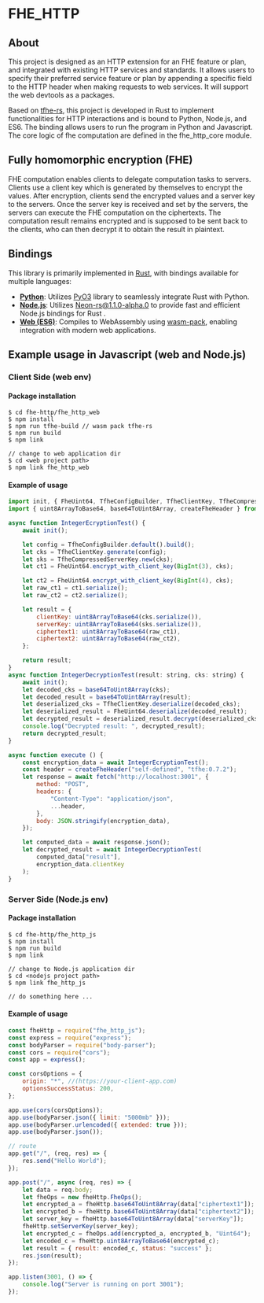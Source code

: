 # FHE_HTTP

## About
This project is designed as an HTTP extension for an FHE feature or plan, and integrated with existing HTTP services and standards. It allows users to specify their preferred service feature or plan by appending a specific field to the HTTP header when making requests to web services. It will support the web devtools as a packages.

Based on [tfhe-rs](https://github.com/zama-ai/tfhe-rs), this project is developed in Rust to implement functionalities for HTTP interactions and is bound to Python, Node.js, and ES6. The binding allows users to run fhe program in Python and Javascript. The core logic of fhe computation are defined in the fhe_http_core module.

## Fully homomorphic encryption (FHE)
FHE computation enables clients to delegate computation tasks to servers. Clients use a client key which is generated by themselves to encrypt the values. After encryption, clients send the encrypted values and a server key to the servers. Once the server key is received and set by the servers, the servers can execute the FHE computation on the ciphertexts. The computation result remains encrypted and is supposed to be sent back to the clients, who can then decrypt it to obtain the result in plaintext.

## Bindings
This library is primarily implemented in [Rust](./fhe_http_core), with bindings available for multiple languages:

- **[Python](./fhe_http_python)**: Utilizes [PyO3](https://github.com/PyO3/pyo3) library to seamlessly integrate Rust with Python.
- **[Node.js](./fhe_http_js)**: Utilizes [Neon-rs@1.1.0-alpha.0](https://neon-rs.dev/) to provide fast and efficient Node.js bindings for Rust .
- **[Web (ES6)](./fhe_http_web)**: Compiles to WebAssembly using [wasm-pack](https://github.com/rustwasm/wasm-pack), enabling integration with modern web applications.


## Example usage in Javascript (web and Node.js)

### Client Side (web env)
#### Package installation
```shellscript
$ cd fhe-http/fhe_http_web
$ npm install
$ npm run tfhe-build // wasm pack tfhe-rs
$ npm run build
$ npm link

// change to web application dir
$ cd <web project path>
$ npm link fhe_http_web
```
#### Example of usage
```javascript
import init, { FheUint64, TfheConfigBuilder, TfheClientKey, TfheCompressedServerKey } from "fhe_http_web";
import { uint8ArrayToBase64, base64ToUint8Array, createFheHeader } from "fhe_http_web/extend";

async function IntegerEcryptionTest() {
    await init();

    let config = TfheConfigBuilder.default().build();
    let cks = TfheClientKey.generate(config);
    let sks = TfheCompressedServerKey.new(cks);
    let ct1 = FheUint64.encrypt_with_client_key(BigInt(3), cks);

    let ct2 = FheUint64.encrypt_with_client_key(BigInt(4), cks);
    let raw_ct1 = ct1.serialize();
    let raw_ct2 = ct2.serialize();

    let result = {
        clientKey: uint8ArrayToBase64(cks.serialize()),
        serverKey: uint8ArrayToBase64(sks.serialize()),
        ciphertext1: uint8ArrayToBase64(raw_ct1),
        ciphertext2: uint8ArrayToBase64(raw_ct2),
    };

    return result;
}
async function IntegerDecryptionTest(result: string, cks: string) {
    await init();
    let decoded_cks = base64ToUint8Array(cks);
    let decoded_result = base64ToUint8Array(result);
    let deserialized_cks = TfheClientKey.deserialize(decoded_cks);
    let deserialized_result = FheUint64.deserialize(decoded_result);
    let decrypted_result = deserialized_result.decrypt(deserialized_cks);
    console.log("Decrypted result: ", decrypted_result);
    return decrypted_result;
}

async function execute () {
    const encryption_data = await IntegerEcryptionTest();
    const header = createFheHeader("self-defined", "tfhe:0.7.2");
    let response = await fetch("http://localhost:3001", {
        method: "POST",
        headers: {
            "Content-Type": "application/json",
            ...header,
        },
        body: JSON.stringify(encryption_data),
    });

    let computed_data = await response.json();
    let decrypted_result = await IntegerDecryptionTest(
        computed_data["result"],
        encryption_data.clientKey
    );
}
```
### Server Side (Node.js env)
#### Package installation
```shellscript
$ cd fhe-http/fhe_http_js
$ npm install
$ npm run build
$ npm link

// change to Node.js application dir
$ cd <nodejs project path>
$ npm link fhe_http_js

// do something here ... 
```
#### Example of usage
```javascript
const fheHttp = require("fhe_http_js");
const express = require("express");
const bodyParser = require("body-parser");
const cors = require("cors");
const app = express();

const corsOptions = {
    origin: "*", //(https://your-client-app.com)
    optionsSuccessStatus: 200,
};

app.use(cors(corsOptions));
app.use(bodyParser.json({ limit: "5000mb" }));
app.use(bodyParser.urlencoded({ extended: true }));
app.use(bodyParser.json());

// route
app.get("/", (req, res) => {
    res.send("Hello World");
});

app.post("/", async (req, res) => {
    let data = req.body;
    let fheOps = new fheHttp.FheOps();
    let encrypted_a = fheHttp.base64ToUint8Array(data["ciphertext1"]);
    let encrypted_b = fheHttp.base64ToUint8Array(data["ciphertext2"]);
    let server_key = fheHttp.base64ToUint8Array(data["serverKey"]);
    fheHttp.setServerKey(server_key);
    let encrypted_c = fheOps.add(encrypted_a, encrypted_b, "Uint64");
    let encoded_c = fheHttp.uint8ArrayToBase64(encrypted_c);
    let result = { result: encoded_c, status: "success" };
    res.json(result);
});

app.listen(3001, () => {
    console.log("Server is running on port 3001");
});
```
